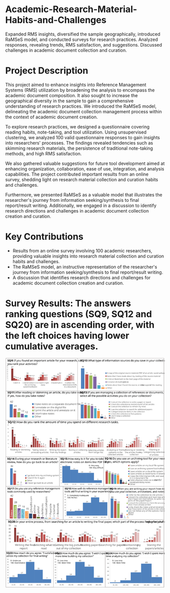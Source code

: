 # Academic-Research-Material-Habits-and-Challenges
Expanded RMS insights, diversified the sample geographically, introduced RaMSeS model, and conducted surveys for research practices. Analyzed responses, revealing trends, RMS satisfaction, and suggestions. Discussed challenges in academic document collection and curation.

# Project Description
This project aimed to enhance insights into Reference Management Systems (RMS) utilization by broadening the analysis to encompass the academic document composition. It also sought to increase the geographical diversity in the sample to gain a comprehensive understanding of research practices. We introduced the RaMSeS model, delineating the academic document collection management process within the context of academic document creation.

To explore research practices, we designed a questionnaire covering reading habits, note-taking, and tool utilization. Using unsupervised clustering, we analyzed 100 valid questionnaire responses to gain insights into researchers' processes. The findings revealed tendencies such as skimming research materials, the persistence of traditional note-taking methods, and high RMS satisfaction.

We also gathered valuable suggestions for future tool development aimed at enhancing organization, collaboration, ease of use, integration, and analysis capabilities. The project contributed important results from an online survey, shedding light on research material collection and curation habits and challenges.

Furthermore, we presented RaMSeS as a valuable model that illustrates the researcher's journey from information seeking/synthesis to final report/result writing. Additionally, we engaged in a discussion to identify research directions and challenges in academic document collection creation and curation.

# Key Contributions

- Results from an online survey involving 100 academic researchers, providing valuable insights into research material collection and curation habits and challenges.
- The RaMSeS model, an instructive representation of the researcher's journey from information seeking/synthesis to final report/result writing.
- A discussion that identifies research directions and challenges for academic document collection creation and curation.

# Survey Results: The answers ranking questions (SQ9, SQ12 and SQ20) are in ascending order, with the left choices having lower cumulative averages.
![: Survey Results: The answers ranking questions (SQ9, SQ12 and SQ20) are in ascending order, with the left choices having lower cumulative averages.](Results-2.svg)
